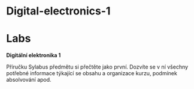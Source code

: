 # Digital-electronics-1

# Labs


**Digitální elektronika 1**

Příručku Sylabus předmětu si přečtěte jako první. Dozvíte se v ní všechny potřebné informace týkající se obsahu a organizace kurzu, podmínek absolvování apod.

